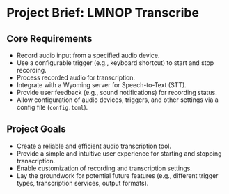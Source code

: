 # Project Brief: LMNOP Transcribe

## Core Requirements

- Record audio input from a specified audio device.
- Use a configurable trigger (e.g., keyboard shortcut) to start and stop recording.
- Process recorded audio for transcription.
- Integrate with a Wyoming server for Speech-to-Text (STT).
- Provide user feedback (e.g., sound notifications) for recording status.
- Allow configuration of audio devices, triggers, and other settings via a config file (`config.toml`).

## Project Goals

- Create a reliable and efficient audio transcription tool.
- Provide a simple and intuitive user experience for starting and stopping transcription.
- Enable customization of recording and transcription settings.
- Lay the groundwork for potential future features (e.g., different trigger types, transcription services, output formats).
